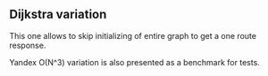 ## Dijkstra variation
This one allows to skip initializing of entire graph to get a one route response. 

Yandex O(N^3) variation is also presented as a benchmark for tests.
